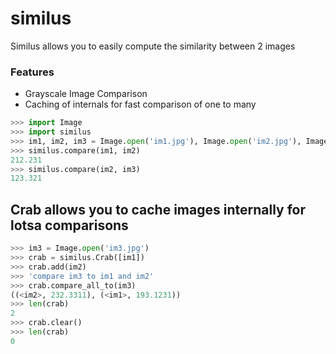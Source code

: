 # similus

Similus allows you to easily compute the similarity between 2 images

### Features
* Grayscale Image Comparison
* Caching of internals for fast comparison of one to many

```python
>>> import Image
>>> import similus
>>> im1, im2, im3 = Image.open('im1.jpg'), Image.open('im2.jpg'), Image.open('im3.jpg')
>>> similus.compare(im1, im2)
212.231
>>> similus.compare(im2, im3)
123.321
```

## Crab allows you to cache images internally for lotsa comparisons

```python
>>> im3 = Image.open('im3.jpg')
>>> crab = similus.Crab([im1])
>>> crab.add(im2)
>>> 'compare im3 to im1 and im2'
>>> crab.compare_all_to(im3)
((<im2>, 232.3311), (<im1>, 193.1231))
>>> len(crab)
2
>>> crab.clear()
>>> len(crab)
0
```